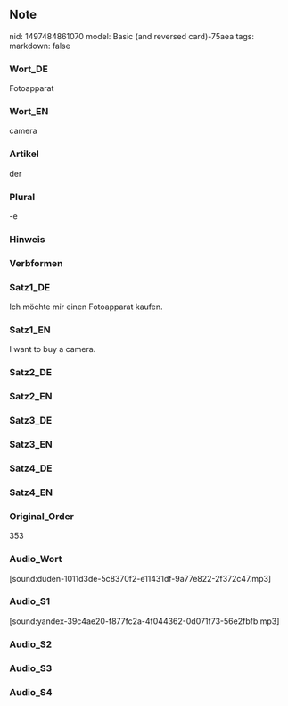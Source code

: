 ## Note
nid: 1497484861070
model: Basic (and reversed card)-75aea
tags: 
markdown: false

### Wort_DE
Fotoapparat

### Wort_EN
camera

### Artikel
der

### Plural
-e

### Hinweis


### Verbformen


### Satz1_DE
Ich möchte mir einen Fotoapparat kaufen.

### Satz1_EN
I want to buy a camera.

### Satz2_DE


### Satz2_EN


### Satz3_DE


### Satz3_EN


### Satz4_DE


### Satz4_EN


### Original_Order
353

### Audio_Wort
[sound:duden-1011d3de-5c8370f2-e11431df-9a77e822-2f372c47.mp3]

### Audio_S1
[sound:yandex-39c4ae20-f877fc2a-4f044362-0d071f73-56e2fbfb.mp3]

### Audio_S2


### Audio_S3


### Audio_S4


